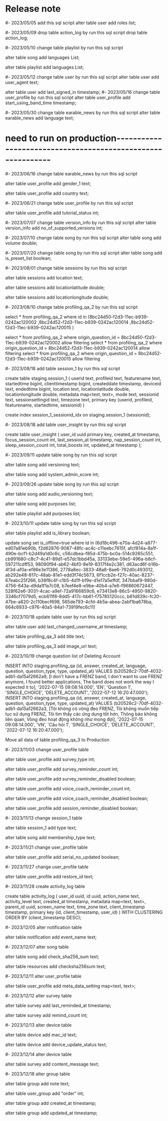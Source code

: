 # Release note

#- 2023/05/05 add this sql script
   alter table user
   add roles list<text>;


#- 2023/05/09 drop table action_log by run this sql script
drop table action_log;

#- 2023/05/10 change table playlist by run this sql script

alter table song
add languages List<text>;

alter table playlist
add languages List<text>;

#- 2023/05/12 change table user by run this sql script
alter table user
add user_agent text;

alter table user
add last_signed_in timestamp;
#- 2023/05/16 change table user_profile by run this sql script
alter table user_profile
add start_using_band_time timestamp;

#- 2023/05/30 change table earable_news by run this sql script
alter table earable_news
add language text;
# need to run on production------------------------------------------------------------
#- 2023/06/16 change table earable_news by run this sql script

alter table user_profile
add gender_1 text;

alter table user_profile
add country text;

#- 2023/06/21 change table user_profile by run this sql script

alter table user_profile
add tutorial_status int;

#- 2023/07/07 change table version_info by run this sql script
alter table version_info
add no_of_supported_versions int;

#- 2023/07/10 change table song by run this sql script
alter table song
add volume double;

#- 2023/07/20 change table song by run this sql script
alter table song
add is_preset_list boolean;

#- 2023/08/01 change table sessions by run this sql script

alter table sessions
add location text;

alter table sessions
add locationlatitude double;

alter table sessions
add locationlongitude double;

#- 2023/08/10 change table profiling_qa_2 by run this sql script

select * from profiling_qa_2 where id in (8bc24d50-f2d3-11ec-b939-0242ac120002
,8bc24d52-f2d3-11ec-b939-0242ac120014
,8bc24d52-f2d3-11ec-b939-0242ac120015
)


select * from profiling_qa_2 where origin_question_id = 8bc24d50-f2d3-11ec-b939-0242ac120002 allow filtering
select * from profiling_qa_2 where origin_question_id = 8bc24d52-f2d3-11ec-b939-0242ac120014 allow filtering
select * from profiling_qa_2 where origin_question_id = 8bc24d52-f2d3-11ec-b939-0242ac120015 allow filtering

#- 2023/08/18 add table session_1 by run this sql script


create table staging.session_1
(
userid            text,
profileid         text,
featurename       text,
startedtime       bigint,
clienttimestamp   bigint,
createddate       timestamp,
deviceid          text,
endedtime         bigint,
location          text,
locationlatitude  double,
locationlongitude double,
metadata          map<text, text>,
mode              text,
sessionid         text,
sessionsettingid  text,
timezone          text,
primary key (userid, profileid, featurename, startedtime, sessionid)
)

create index session_1_sessionid_idx
on staging.session_1 (sessionid);

#- 2023/08/18 add table user_insight by run this sql script

create table user_insight
(
user_id             uuid primary key,
created_at          timestamp,
focus_session_count int,
last_session_at     timestamp,
nap_session_count   int,
sleep_session_count int,
total_boosts        int,
updated_at          timestamp
);

#- 2023/09/11 update table song by run this sql script

alter table song
add versioning text;

alter table song
add system_admin_score int;

#- 2023/09/26 update table song by run this sql script

alter table song
add audio_versioning text;

alter table song
add purposes list<text>;

alter table playlist
add purposes list<text>;

#- 2023/10/11 update table song by run this sql script

alter table playlist
add is_library boolean;

update song set is_offline=true where id in 
(6d18c496-e70a-4d24-a877-ed07a81eb90b,
f2d62876-9087-48fc-ac4c-c11eebc7615f,
afcf814a-8a1f-490e-bcf1-b2d49a1d0c6c,
c56cdbea-f85d-475b-bc0a-514c9265c551,
cb991680-c8c7-4c41-89d1-e57dc1bbd45a,
33133ebe-59e5-496a-b8cf-597211cdff53,
98090f94-ab62-4bf0-8e19-8317f4e2c381,
d63acd6f-b16b-4f3d-af0a-ef86e3e11386,
2778a8ec-3833-48a8-8ae6-792d0c493012,
ab292e48-817c-48ab-81e1-edd3f74c5673,
6f1ccb2e-f27c-40ac-8237-67eabc25f266,
b38f8c4f-c1b5-4d1f-bf9e-d1e17a5effdf,
347bbaf9-980d-4756-843a-d9da1f1a7c08,
b7eef4e8-e9be-40b4-a7e6-f96860672447,
528f62e6-3031-4cac-a9ef-72a9166859c6,
e73413e8-86c5-4950-9820-3346cf7079d5,
ecb611f8-8dd5-417c-bb61-f75785120ccc,
b61d839c-fc20-47be-a820-2c110becf698,
565de793-4cfd-4b5a-abea-2abf1ba678ba,
664c6933-c976-40a5-84a1-73919fec6c11)

#- 2023/10/18 update table user by run this sql script

alter table user
add last_changed_username_at timestamp;

alter table profiling_qa_3
add title text;

alter table profiling_qa_3
add image_url text;

#- 2023/10/19 change question list of Deleting Account

INSERT INTO staging.profiling_qa (id, answer, created_at, language, question, question_type, type, updated_at) VALUES (b20528c2-70df-4032-adb1-da15a12662a9, [I don't have a FRENZ band, I don't want to use FRENZ anymore, I found better applications, The band does not work the way I expected it to], '2022-07-15 09:08:14.000', 'EN', 'Question 1', 'SINGLE_CHOICE', 'DELETE_ACCOUNT', '2022-07-12 16:20:47.000');
INSERT INTO staging.profiling_qa (id, answer, created_at, language, question, question_type, type, updated_at) VALUES (b20528c2-70df-4032-adb1-da15a12662a3, [Tôi không có vòng đeo FRENZ, Tôi không muốn tiếp tục sử dụng FRENZ, Tôi tìm thấy các ứng dụng tốt hơn, Thông báo không liên quan, Vòng đeo hoạt động không như mong đợi], '2022-07-15 09:08:14.000', 'VN', 'Câu hỏi 1', 'SINGLE_CHOICE', 'DELETE_ACCOUNT', '2022-07-12 16:20:47.000');

Move all data of table profiling_qa_3 to Production

#- 2023/11/03 change user_profile table

alter table user_profile
add survey_type int;

alter table user_profile
add survey_reminder_count int;

alter table user_profile
add survey_reminder_disabled boolean;

alter table user_profile
add voice_coach_reminder_count int;

alter table user_profile
add voice_coach_reminder_disabled boolean;

alter table user_profile
add session_reminder_disabled boolean;

#- 2023/11/13 change session_1 table

alter table session_1
add type text;

alter table song
add membership_type text;

#- 2023/11/21 change user_profile table

alter table user_profile
add serial_no_updated boolean;

#- 2023/11/27 change user_profile table

alter table user_profile
add restore_id text;

#- 2023/11/28 create activity_log table

create table activity_log
(
user_id        uuid,
id             uuid,
action_name    text,
activity_level text,
created_at     timestamp,
metadata       map<text, text>,
parent_id      uuid,
screen_name    text,
time_zone      text,
client_timestamp      timestamp,
primary key (id, client_timestamp, user_id)
)
WITH CLUSTERING ORDER BY (client_timestamp DESC);

#- 2023/12/05 alter notification table

alter table notification
add event_name text;

#- 2023/12/07 alter song table

alter table song
add check_sha256_sum text;

alter table resources
add checksha256sum text;

#- 2023/12/11 alter user_profile table

alter table user_profile
add meta_data_setting map<text, text>;

#- 2023/12/12 alter survey table

alter table survey
add last_reminded_at timestamp;

alter table survey
add remind_count int;

#- 2023/12/13 alter device table

alter table device
add mac_id text;

alter table device
add device_update_status text;

#- 2023/12/14 alter device table

alter table survey
add content_message text;


#- 2023/12/18 alter group table

alter table group
add note text;

alter table user_group
add "order" int;

alter table group
add created_at timestamp;

alter table group
add updated_at timestamp;



























